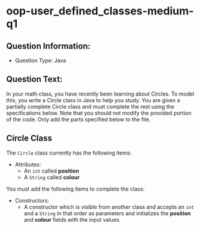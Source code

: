 # oop-user_defined_classes-medium-q1

## Question Information:

- Question Type: Java

## Question Text:

In your math class, you have recently been learning about Circles. To model this, you write a Circle class in Java to
help you study. You are given a partially complete Circle class and must complete the rest using the specifications
below. Note that you should not modify the provided portion of the code. Only add the parts specified below to the file.

## Circle Class

The `Circle` class currently has the following items:

- Attributes:
    - An `int` called **position**
    - A `String` called **colour**

You must add the following items to complete the class:

- Constructors:
    - A constructor which is visible from another class and accepts an `int` and a `String` in that order as parameters
      and initializes the **position** and **colour** fields with the input values.
